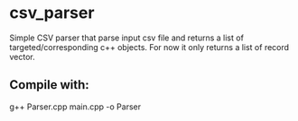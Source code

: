 csv_parser
==========

Simple CSV parser that parse input csv file and returns a list of targeted/corresponding c++ objects.
For now it only returns a list of record vector.

Compile with:
-------------
g++ Parser.cpp main.cpp -o Parser


